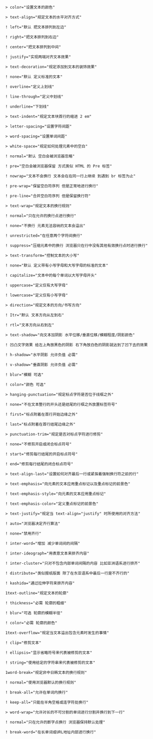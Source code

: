 `> color="设置文本的颜色"`

`> text-align="规定文本的水平对齐方式"`

`! left="默认 把文本排列到左边"`

`! right="把文本排列到右边"`

`! center="把文本排列到中间"`

`! justify="实现两端对齐文本效果"`

`> text-decoration="规定添加到文本的装饰效果"`
  
`! none="默认 定义标准的文本"`
  
`! overline="定义上划线"`
  
`! line-through="定义中划线"`
  
`! underline="下划线"`

`> text-indent="规定文本块首行的缩进 2 em"`

`> letter-spacing="设置字符间距"`

`> word-spacing="设置单词间距"`

`> white-space="规定如何处理元素中的空白"`

`! normal="默认 空白会被浏览器忽略"`

`! pre="空白会被浏览器保留 方式类似 HTML 的 Pre 标签"`

`! nowrap="文本不会换行 文本会在在同一行上继续 到遇到 br 标签为止"`

`! pre-wrap="保留空白符序列 但是正常地进行换行"`

`! pre-line="合并空白符序列 但是保留换行符"`

`> text-wrap="规定文本的换行规则"`

`! normal="只在允许的换行点进行换行"`

`! none="不换行 元素无法容纳的文本会溢出"`

`! unrestricted="在任意两个字符间换行"`

`! suppress="压缩元素中的换行 浏览器只在行中没有其他有效换行点时进行换行"`

`> text-transform="控制文本的大小写"`

`! none="默认 定义带有小写字母和大写字母的标准的文本"`

`! capitalize="文本中的每个单词以大写字母开头"`

`! uppercase="定义仅有大写字母"`

`! lowercase="定义仅有小写字母"`

`> direction="规定文本的方向/书写方向"`

`! Itr="默认 文本方向从左到右"`

`! rtl="文本方向从右到左"`

`> text-shadow="向文本加阴影 水平位移/垂直位移/模糊程度/阴影颜色"`

`! 凹凸文字效果 给左上角放黑色的阴影 右下角放白色的阴影就达到了凹下去的效果`

`! h-shadow="水平阴影 允许负值 必需"`

`! v-shadow="垂直阴影 允许负值 必需"`

`! blur="模糊 可选"`

`! color="颜色 可选"`

`> hanging-punctuation="规定标点字符是否位于线框之外"`

`! none="不在文本整行的开头还是结尾的行框之外放置标签符号"`

`! first="标点附着在首行开始边缘之外"`

`! last="标点附着在首行结尾边缘之外"`

`> punctuation-trim="规定是否对标点字符进行修剪"`

`! none="不修剪开启或闭合标点符号"`

`! start="修剪每行结尾的开启标点符号"`

`! end="修剪每行结尾的闭合标点符号"`

`> text-align-last="设置如何对齐最后一行或紧挨着强制换行符之前的行"`

`> text-emphasis="向元素的文本应用重点标记以及重点标记的前景色"`

`! text-emphasis-style="向元素的文本应用重点标记"`

`! text-emphasis-color="定义重点标记的前景色"`

`> text-justify="规定当 text-align="justify" 时所使用的对齐方法"`

`! auto="浏览器决定齐行算法"`

`! none="禁用齐行"`

`! inter-word="增加 减少单词间的间隔"`

`! inter-ideograph="用表意文本来排齐内容"`

`! inter-cluster="只对不包含内部单词间隔的内容 比如亚洲语系进行排齐"`

`! distribute="类似报纸版面 除了在东亚语系中最后一行是不齐行的"`

`! kashida="通过拉伸字符来排齐内容"`

`1text-outline="规定文本的轮廓"`

`! thickness="必需 轮廓的粗细"`

`! blur="可选 轮廓的模糊半径"`

`! color="必需 轮廓的颜色"`

`1text-overflow="规定当文本溢出包含元素时发生的事情"`

`! clip="修剪文本"`

`! ellipsis="显示省略符号来代表被修剪的文本"`
  
`! string="使用给定的字符串来代表被修剪的文本"`
  
`1word-break="规定非中日韩文本的换行规则"`

`! normal="使用浏览器默认的换行规则"`

`! break-all="允许在单词内换行"`

`! keep-all="只能在半角空格或连字符处换行"`

`> word-wrap="允许对长的不可分割的单词进行分割并换行到下一行"`

`! normal="只在允许的断字点换行 浏览器保持默认处理"`

`! break-word="在长单词或URL地址内部进行换行"`

